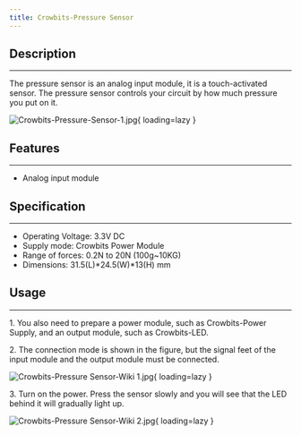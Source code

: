 ```yaml
---
title: Crowbits-Pressure Sensor
---
```


## Description
-----------

The pressure sensor is an analog input module, it is a touch-activated sensor. The pressure sensor controls your circuit by how much pressure you put on it.

![Crowbits-Pressure-Sensor-1.jpg](https://wiki.elecrow.com/images/thumb/d/d3/Crowbits-Pressure-Sensor-1.jpg/600px-Crowbits-Pressure-Sensor-1.jpg){ loading=lazy }

## Features
--------

- Analog input module

## Specification
-------------

- Operating Voltage: 3.3V DC
- Supply mode: Crowbits Power Module
- Range of forces: 0.2N to 20N (100g~10KG)
- Dimensions: 31.5(L)\*24.5(W)\*13(H) mm

## Usage
-----

1\. You also need to prepare a power module, such as Crowbits-Power Supply, and an output module, such as Crowbits-LED.

2\. The connection mode is shown in the figure, but the signal feet of the input module and the output module must be connected.

![Crowbits-Pressure Sensor-Wiki 1.jpg](https://wiki.elecrow.com/images/thumb/3/3c/Crowbits-Pressure_Sensor-Wiki_1.jpg/600px-Crowbits-Pressure_Sensor-Wiki_1.jpg){ loading=lazy }

3\. Turn on the power. Press the sensor slowly and you will see that the LED behind it will gradually light up.

![Crowbits-Pressure Sensor-Wiki 2.jpg](https://wiki.elecrow.com/images/thumb/a/a0/Crowbits-Pressure_Sensor-Wiki_2.jpg/600px-Crowbits-Pressure_Sensor-Wiki_2.jpg){ loading=lazy }